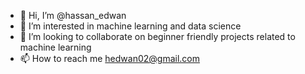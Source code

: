 - 👋 Hi, I’m @hassan_edwan
- 👀 I’m interested in machine learning and data science
- 💞️ I’m looking to collaborate on beginner friendly projects related to machine learning
- 📫 How to reach me hedwan02@gmail.com

<!---
hassan-edwan/hassan-edwan is a ✨ special ✨ repository because its `README.md` (this file) appears on your GitHub profile.
You can click the Preview link to take a look at your changes.
--->

